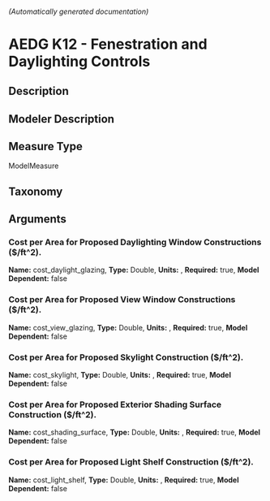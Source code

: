 

###### (Automatically generated documentation)

# AEDG K12 - Fenestration and Daylighting Controls

## Description


## Modeler Description


## Measure Type
ModelMeasure

## Taxonomy


## Arguments


### Cost per Area for Proposed Daylighting Window Constructions ($/ft^2).

**Name:** cost_daylight_glazing,
**Type:** Double,
**Units:** ,
**Required:** true,
**Model Dependent:** false

### Cost per Area for Proposed View Window Constructions ($/ft^2).

**Name:** cost_view_glazing,
**Type:** Double,
**Units:** ,
**Required:** true,
**Model Dependent:** false

### Cost per Area for Proposed Skylight Construction ($/ft^2).

**Name:** cost_skylight,
**Type:** Double,
**Units:** ,
**Required:** true,
**Model Dependent:** false

### Cost per Area for Proposed Exterior Shading Surface Construction ($/ft^2).

**Name:** cost_shading_surface,
**Type:** Double,
**Units:** ,
**Required:** true,
**Model Dependent:** false

### Cost per Area for Proposed Light Shelf Construction ($/ft^2).

**Name:** cost_light_shelf,
**Type:** Double,
**Units:** ,
**Required:** true,
**Model Dependent:** false




